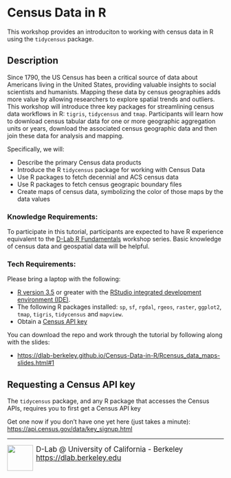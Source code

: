 # Census Data in R

This workshop provides an introduciton to working with census data in R using the `tidycensus` package. 

## Description

Since 1790, the US Census has been a critical source of data about Americans living in the United States, providing valuable insights to social scientists and humanists. Mapping these data by census geographies adds more value by allowing researchers to explore spatial trends and outliers. This workshop will introduce three key packages for streamlining census data workflows in R: `tigris`, `tidycensus` and `tmap`. Participants will learn how to download census tabular data for one or more geographic aggregation units or years, download the associated census geographic data and then join these data for analysis and mapping. 

Specifically, we will:

- Describe the primary Census data products
- Introduce the R `tidycensus` package for working with Census Data
- Use R packages to fetch decennial and ACS census data
- Use R packages to fetch census geograpic boundary files
- Create maps of census data, symbolizing the color of those maps by the data values

### Knowledge Requirements: 

To participate in this tutorial, participants are expected to have R experience equivalent to the [D-Lab R Fundamentals](https://github.com/dlab-berkeley/R-Fundamentals) workshop series. Basic knowledge of census data and geospatial data will be helpful. 

### Tech Requirements:

Please bring a laptop with the following: 

* [R version 3.5](https://cloud.r-project.org/) or greater with the [RStudio integrated development environment (IDE)](https://www.rstudio.com/products/rstudio/download/#download).
* The following R packages installed: `sp`, `sf`, `rgdal`, `rgeos`, `raster`, `ggplot2`, `tmap`, `tigris`, `tidycensus` and `mapview`.
* Obtain a [Census API key](https://api.census.gov/data/key_signup.html)

You can download the repo and work through the tutorial by following along with the slides:

 - https://dlab-berkeley.github.io/Census-Data-in-R/Rcensus_data_maps-slides.html#1

## Requesting a Census API key

The `tidycensus` package, and any R package that accesses the Census APIs, requires you to first get a Census API key

Get one now if you don’t have one yet here (just takes a minute): https://api.census.gov/data/key_signup.html

---
<div style="display:inline-block;vertical-align:middle;">
<a href="https://dlab.berkeley.edu/" target="_blank">
<img src ="https://dlab.berkeley.edu/sites/default/files/logo.png" width="60" align="left" border=0 style="border:0; text-decoration:none; outline:none">
</a>
</div>
<div style="display:inline-block;vertical-align:middle;align:left">
    <div style="font-size:larger">D-Lab @ University of California - Berkeley
    </br>
    <a href="https://dlab.berkeley.edu" target="_blank">https://dlab.berkeley.edu</a>
    </br>
    &nbsp;
    </div>
</div>
